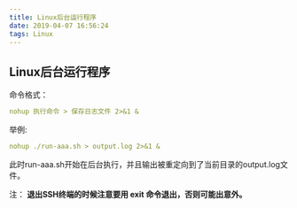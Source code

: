 ```yaml
---
title: Linux后台运行程序
date: 2019-04-07 16:56:24
tags: Linux
---
```

## Linux后台运行程序

命令格式：
```yaml
nohup 执行命令 > 保存日志文件 2>&1 &
```
举例:
```yaml
nohup ./run-aaa.sh > output.log 2>&1 &
```
此时run-aaa.sh开始在后台执行，并且输出被重定向到了当前目录的output.log文件。

注： **退出SSH终端的时候注意要用 exit 命令退出，否则可能出意外。**